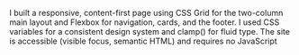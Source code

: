 I built a responsive, content-first page using CSS Grid for the two-column main layout and Flexbox for navigation, cards, and the footer. I used CSS variables for a consistent design system and clamp() for fluid type. The site is accessible (visible focus, semantic HTML) and requires no JavaScript 
